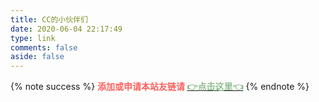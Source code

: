 ```yaml
---
title: CC的小伙伴们
date: 2020-06-04 22:17:49
type: link
comments: false
aside: false
---
```

{% note success %} <b><font color="#FC625D">添加或申请本站友链请</font> <a href="/links" rel="noopener"><font color="#8FBC8F">👉点击这里👈</font></a></b> {% endnote %}


<script src="https://cdn.jsdelivr.net/npm/jquery@latest/dist/jquery.min.js"></script><script src='https://unpkg.com/ifriend/index.js'></script>

<script>
    $('.flink').prepend('<div id="friend1"></div>')
    if(typeof(Friend)=='undefined'){
        location.href='/friends'
    }
    new Friend({
        el: "#friend1",
        owner: "ccknbc",
        repo: "link",
        direction_sort: "asc",
        sort_container: [],
        labelDescr: {
        	小伙伴们: "",
            大佬们: "<span style='color:light-green;'>这是一群大佬哦！</span>",
            菜鸡们: "<span style='color:red;'>这是一群菜鸡哦！</span>",
            备用站: "",
        },
    });
</script>